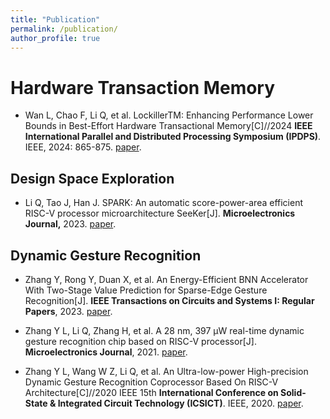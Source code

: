 ```yaml
---
title: "Publication"
permalink: /publication/
author_profile: true
---
```


# Hardware Transaction Memory

- Wan L, Chao F, Li Q, et al. LockillerTM: Enhancing Performance Lower Bounds in Best-Effort Hardware Transactional Memory[C]//2024 **IEEE International Parallel and Distributed Processing Symposium (IPDPS)**. IEEE, 2024: 865-875. [paper](http://Leon924.github.io/files/IPDPS2024-LockillerTM.pdf).


## Design Space Exploration

- Li Q, Tao J, Han J. SPARK: An automatic score-power-area efficient RISC-V processor microarchitecture SeeKer[J]. **Microelectronics Journal,** 2023. [paper](http://Leon924.github.io/files/SPARK.pdf).


## Dynamic Gesture Recognition

- Zhang Y, Rong Y, Duan X, et al. An Energy-Efficient BNN Accelerator With Two-Stage Value Prediction for Sparse-Edge Gesture Recognition[J]. **IEEE Transactions on Circuits and Systems I: Regular Papers**, 2023. [paper](http://Leon924.github.io/files/TCAS1-BNNchip.pdf).

- Zhang Y L, Li Q, Zhang H, et al. A 28 nm, 397 μW real-time dynamic gesture recognition chip based on RISC-V processor[J]. **Microelectronics Journal**, 2021. [paper](http://Leon924.github.io/files/DGRCHIP.pdf).

- Zhang Y L, Wang W Z, Li Q, et al. An Ultra-low-power High-precision Dynamic Gesture Recognition Coprocessor Based On RISC-V Architecture[C]//2020 IEEE 15th **International Conference on Solid-State & Integrated Circuit Technology (ICSICT)**. IEEE, 2020. [paper](http://Leon924.github.io/files/dgr-icsict.pdf).
